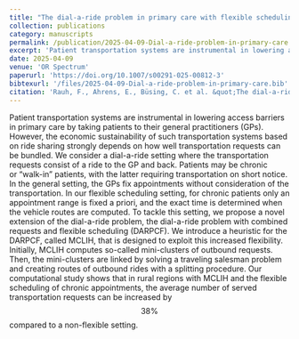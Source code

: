 ```yaml
---
title: "The dial-a-ride problem in primary care with flexible scheduling"
collection: publications
category: manuscripts
permalink: /publication/2025-04-09-Dial-a-ride-problem-in-primary-care
excerpt: 'Patient transportation systems are instrumental in lowering access barriers in primary care by taking patients to their general practitioners (GPs). However, the economic sustainability of such transportation systems based on ride sharing strongly depends on how well transportation requests can be bundled. We consider a dial-a-ride setting where the transportation requests consist of a ride to the GP and back. Patients may be chronic or “walk-in” patients, with the latter requiring transportation on short notice. In the general setting, the GPs fix appointments without consideration of the transportation. In our flexible scheduling setting, for chronic patients only an appointment range is fixed a priori, and the exact time is determined when the vehicle routes are computed. To tackle this setting, we propose a novel extension of the dial-a-ride problem, the dial-a-ride problem with combined requests and flexible scheduling (DARPCF). We introduce a heuristic for the DARPCF, called MCLIH, that is designed to exploit this increased flexibility. Initially, MCLIH computes so-called mini-clusters of outbound requests. Then, the mini-clusters are linked by solving a traveling salesman problem and creating routes of outbound rides with a splitting procedure. Our computational study shows that in rural regions with MCLIH and the flexible scheduling of chronic appointments, the average number of served transportation requests can be increased by $$38\%$$compared to a non-flexible setting.'
date: 2025-04-09
venue: 'OR Spectrum'
paperurl: 'https://doi.org/10.1007/s00291-025-00812-3'
bibtexurl: '/files/2025-04-09-Dial-a-ride-problem-in-primary-care.bib'
citation: 'Rauh, F., Ahrens, E., Büsing, C. et al. &quot;The dial-a-ride problem in primary care with flexible scheduling.&quot; <i>OR Spectrum</i> (2025).'
---
```


Patient transportation systems are instrumental in lowering access barriers in primary care by taking patients to their general practitioners (GPs). However, the economic sustainability of such transportation systems based on ride sharing strongly depends on how well transportation requests can be bundled. We consider a dial-a-ride setting where the transportation requests consist of a ride to the GP and back. Patients may be chronic or “walk-in” patients, with the latter requiring transportation on short notice. In the general setting, the GPs fix appointments without consideration of the transportation. In our flexible scheduling setting, for chronic patients only an appointment range is fixed a priori, and the exact time is determined when the vehicle routes are computed. To tackle this setting, we propose a novel extension of the dial-a-ride problem, the dial-a-ride problem with combined requests and flexible scheduling (DARPCF). We introduce a heuristic for the DARPCF, called MCLIH, that is designed to exploit this increased flexibility. Initially, MCLIH computes so-called mini-clusters of outbound requests. Then, the mini-clusters are linked by solving a traveling salesman problem and creating routes of outbound rides with a splitting procedure. Our computational study shows that in rural regions with MCLIH and the flexible scheduling of chronic appointments, the average number of served transportation requests can be increased by $$38\%$$compared to a non-flexible setting.